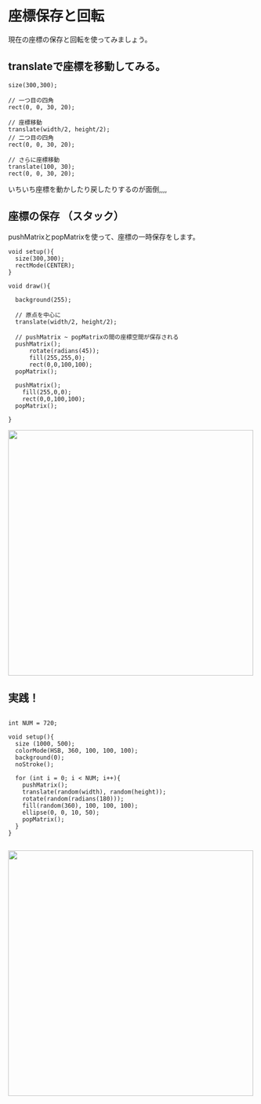 # 座標保存と回転

現在の座標の保存と回転を使ってみましょう。

## translateで座標を移動してみる。

```
size(300,300);

// 一つ目の四角
rect(0, 0, 30, 20);

// 座標移動
translate(width/2, height/2); 
// 二つ目の四角
rect(0, 0, 30, 20);

// さらに座標移動
translate(100, 30); 
rect(0, 0, 30, 20);

```

いちいち座標を動かしたり戻したりするのが面倒,,,,

## 座標の保存 （スタック）
pushMatrixとpopMatrixを使って、座標の一時保存をします。

```
void setup(){
  size(300,300);
  rectMode(CENTER);
}

void draw(){
  
  background(255);
  
  // 原点を中心に
  translate(width/2, height/2);
  
  // pushMatrix ~ popMatrixの間の座標空間が保存される
  pushMatrix();
      rotate(radians(45));
      fill(255,255,0);
      rect(0,0,100,100);
  popMatrix();
  
  pushMatrix();
    fill(255,0,0);
    rect(0,0,100,100);
  popMatrix();
  
}

```

<img src="https://github.com/55Kaerukun/Processing/blob/master/images/pushMatrix2.png" width="500px">



## 実践！

```

int NUM = 720;

void setup(){
  size (1000, 500);
  colorMode(HSB, 360, 100, 100, 100);
  background(0);
  noStroke();
  
  for (int i = 0; i < NUM; i++){
    pushMatrix();
    translate(random(width), random(height));
    rotate(random(radians(180)));
    fill(random(360), 100, 100, 100);
    ellipse(0, 0, 10, 50);
    popMatrix();
  }
}


```


<img src="https://github.com/55Kaerukun/Processing/blob/master/images/pushMatrix3.png" width="500px">

